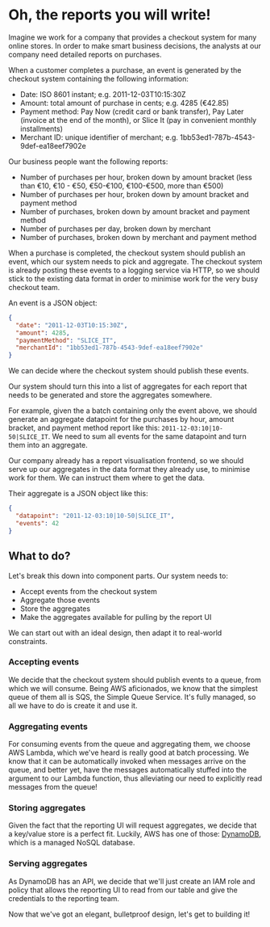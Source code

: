 # Oh, the reports you will write!

Imagine we work for a company that provides a checkout system for many online stores. In order to make smart business decisions, the analysts at our company need detailed reports on purchases.

When a customer completes a purchase, an event is generated by the checkout system containing the following information:
* Date: ISO 8601 instant; e.g. 2011-12-03T10:15:30Z
* Amount: total amount of purchase in cents; e.g. 4285 (€42.85)
* Payment method: Pay Now (credit card or bank transfer), Pay Later (invoice at the end of the month), or Slice It (pay in convenient monthly installments)
* Merchant ID: unique identifier of merchant; e.g. 1bb53ed1-787b-4543-9def-ea18eef7902e

Our business people want the following reports:
* Number of purchases per hour, broken down by amount bracket (less than €10, €10 - €50, €50-€100, €100-€500, more than €500)
* Number of purchases per hour, broken down by amount bracket and payment method
* Number of purchases, broken down by amount bracket and payment method
* Number of purchases per day, broken down by merchant
* Number of purchases, broken down by merchant and payment method

When a purchase is completed, the checkout system should publish an event, which our system needs to pick and aggregate. The checkout system is already posting these events to a logging service via HTTP, so we should stick to the existing data format in order to minimise work for the very busy checkout team.

An event is a JSON object:

```json
{
  "date": "2011-12-03T10:15:30Z",
  "amount": 4285,
  "paymentMethod": "SLICE_IT",
  "merchantId": "1bb53ed1-787b-4543-9def-ea18eef7902e"
}
```

We can decide where the checkout system should publish these events.

Our system should turn this into a list of aggregates for each report that needs to be generated and store the aggregates somewhere.

For example, given the a batch containing only the event above, we should generate an aggregate datapoint for the purchases by hour, amount bracket, and payment method report like this: `2011-12-03:10|10-50|SLICE_IT`. We need to sum all events for the same datapoint and turn them into an aggregate.

Our company already has a report visualisation frontend, so we should serve up our aggregates in the data format they already use, to minimise work for them. We can instruct them where to get the data.

Their aggregate is a JSON object like this:

```json
{
  "datapoint": "2011-12-03:10|10-50|SLICE_IT",
  "events": 42
}
```

## What to do?

Let's break this down into component parts. Our system needs to:
- Accept events from the checkout system
- Aggregate those events
- Store the aggregates
- Make the aggregates available for pulling by the report UI

We can start out with an ideal design, then adapt it to real-world constraints.

### Accepting events

We decide that the checkout system should publish events to a queue, from which we will consume. Being AWS aficionados, we know that the simplest queue of them all is SQS, the Simple Queue Service. It's fully managed, so all we have to do is create it and use it.

### Aggregating events

For consuming events from the queue and aggregating them, we choose AWS Lambda, which we've heard is really good at batch processing. We know that it can be automatically invoked when messages arrive on the queue, and better yet, have the messages automatically stuffed into the argument to our Lambda function, thus alleviating our need to explicitly read messages from the queue!

### Storing aggregates

Given the fact that the reporting UI will request aggregates, we decide that a key/value store is a perfect fit. Luckily, AWS has one of those: [DynamoDB](https://docs.aws.amazon.com/amazondynamodb/latest/developerguide/Introduction.html), which is a managed NoSQL database.

### Serving aggregates

As DynamoDB has an API, we decide that we'll just create an IAM role and policy that allows the reporting UI to read from our table and give the credentials to the reporting team.

Now that we've got an elegant, bulletproof design, let's get to building it!
